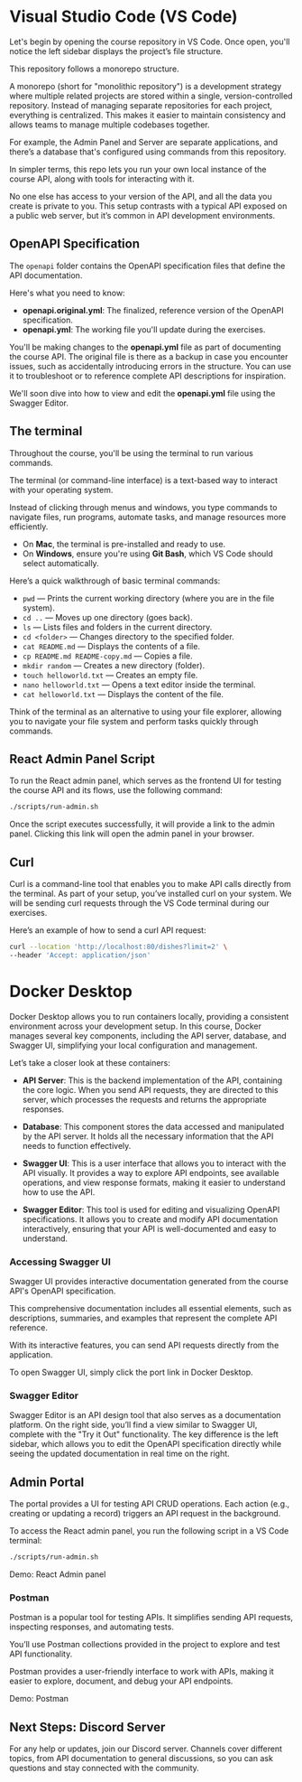 # Visual Studio Code (VS Code)

Let's begin by opening the course repository in VS Code. Once open, you'll notice the left sidebar displays the project’s file structure.

This repository follows a monorepo structure.

A monorepo (short for "monolithic repository") is a development strategy where multiple related projects are stored within a single, version-controlled repository. Instead of managing separate repositories for each project, everything is centralized. This makes it easier to maintain consistency and allows teams to manage multiple codebases together.

For example, the Admin Panel and Server are separate applications, and there’s a database that's configured using commands from this repository.

In simpler terms, this repo lets you run your own local instance of the course API, along with tools for interacting with it.

No one else has access to your version of the API, and all the data you create is private to you. This setup contrasts with a typical API exposed on a public web server, but it’s common in API development environments.

## OpenAPI Specification

The `openapi` folder contains the OpenAPI specification files that define the API documentation.

Here's what you need to know:

- **openapi.original.yml**: The finalized, reference version of the OpenAPI specification.
- **openapi.yml**: The working file you'll update during the exercises.

You'll be making changes to the **openapi.yml** file as part of documenting the course API. The original file is there as a backup in case you encounter issues, such as accidentally introducing errors in the structure. You can use it to troubleshoot or to reference complete API descriptions for inspiration.

We'll soon dive into how to view and edit the **openapi.yml** file using the Swagger Editor.

## The terminal

Throughout the course, you'll be using the terminal to run various commands.

The terminal (or command-line interface) is a text-based way to interact with your operating system.

Instead of clicking through menus and windows, you type commands to navigate files, run programs, automate tasks, and manage resources more efficiently.

- On **Mac**, the terminal is pre-installed and ready to use.
- On **Windows**, ensure you're using **Git Bash**, which VS Code should select automatically.

Here’s a quick walkthrough of basic terminal commands:

- `pwd` — Prints the current working directory (where you are in the file system).
- `cd ..` — Moves up one directory (goes back).
- `ls` — Lists files and folders in the current directory.
- `cd <folder>` — Changes directory to the specified folder.
- `cat README.md` — Displays the contents of a file.
- `cp README.md README-copy.md` — Copies a file.
- `mkdir random` — Creates a new directory (folder).
- `touch helloworld.txt` — Creates an empty file.
- `nano helloworld.txt` — Opens a text editor inside the terminal.
- `cat helloworld.txt` — Displays the content of the file.

Think of the terminal as an alternative to using your file explorer, allowing you to navigate your file system and perform tasks quickly through commands.

## React Admin Panel Script

To run the React admin panel, which serves as the frontend UI for testing the course API and its flows, use the following command:

```bash
./scripts/run-admin.sh
```

Once the script executes successfully, it will provide a link to the admin panel. Clicking this link will open the admin panel in your browser.

## Curl

Curl is a command-line tool that enables you to make API calls directly from the terminal. As part of your setup, you’ve installed curl on your system. We will be sending curl requests through the VS Code terminal during our exercises.

Here’s an example of how to send a curl API request:

```bash
curl --location 'http://localhost:80/dishes?limit=2' \
--header 'Accept: application/json'
```

<!--
## Personal Folder

You should only edit files in this project that are located in the `personal` directory. Create this directory off the root to store any files you want to keep untracked by Git.

A common use for this folder is for code formatting. The repository is set up to format code samples (you'll need to install the Prettier extension to do this).

In VS Code, you can easily create files and folders. To create your personal folder, right-click the root of the project and select **New Folder**. Inside this folder, create a file named `response.json`.

The main difference between using this file explorer and the one on your computer is that you can’t directly create files in this way without specifying a name and extension.

Once you’ve created the `response.json` file, paste the response from your curl request into it. When you click save, Prettier will format the sample so it’s ready for use in your documentation. -->

# Docker Desktop

Docker Desktop allows you to run containers locally, providing a consistent environment across your development setup. In this course, Docker manages several key components, including the API server, database, and Swagger UI, simplifying your local configuration and management.

Let’s take a closer look at these containers:

- **API Server**: This is the backend implementation of the API, containing the core logic. When you send API requests, they are directed to this server, which processes the requests and returns the appropriate responses.

- **Database**: This component stores the data accessed and manipulated by the API server. It holds all the necessary information that the API needs to function effectively.

- **Swagger UI**: This is a user interface that allows you to interact with the API visually. It provides a way to explore API endpoints, see available operations, and view response formats, making it easier to understand how to use the API.

- **Swagger Editor**: This tool is used for editing and visualizing OpenAPI specifications. It allows you to create and modify API documentation interactively, ensuring that your API is well-documented and easy to understand.

### Accessing Swagger UI

Swagger UI provides interactive documentation generated from the course API's OpenAPI specification.

This comprehensive documentation includes all essential elements, such as descriptions, summaries, and examples that represent the complete API reference.

With its interactive features, you can send API requests directly from the application.

To open Swagger UI, simply click the port link in Docker Desktop.

<!-- Let’s retrieve a list of resources.

First, you'll need to authorize your requests. Once authorized, you can send a request and receive the corresponding API response. -->

### Swagger Editor

<!-- Next, return to Docker Desktop and click the link to Swagger Editor. -->

Swagger Editor is an API design tool that also serves as a documentation platform. On the right side, you’ll find a view similar to Swagger UI, complete with the "Try it Out" functionality. The key difference is the left sidebar, which allows you to edit the OpenAPI specification directly while seeing the updated documentation in real time on the right.

<!-- However, you'll notice that the documentation is incomplete. This is because you'll need to use Swagger Editor to add your own documentation as part of the course exercises. Think of this as your working copy of the documentation that you'll be refining throughout the course. -->

## Admin Portal

The portal provides a UI for testing API CRUD operations. Each action (e.g., creating or updating a record) triggers an API request in the background.

To access the React admin panel, you run the following script in a VS Code terminal:

```bash
./scripts/run-admin.sh
```

Demo: React Admin panel

### Postman

Postman is a popular tool for testing APIs. It simplifies sending API requests, inspecting responses, and automating tests.

You’ll use Postman collections provided in the project to explore and test API functionality.

Postman provides a user-friendly interface to work with APIs,
making it easier to explore, document, and debug your API
endpoints.

Demo: Postman

## Next Steps: Discord Server

For any help or updates, join our Discord server. Channels cover different topics, from API documentation to general discussions, so you can ask questions and stay connected with the community.

</section>
